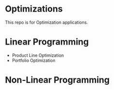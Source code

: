 # Optimizations

This repo is for Optimization applications. 

# Linear Programming 
- Product Line Optimization
- Portfolio Optimization

# Non-Linear Programming 
